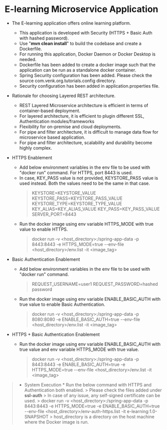 # E-learning Microservice Application

* The E-learning application offers online learning platform.

  * This application is developed with Security (HTTPS + Basic Auth with hashed password).
  * Use "**mvn clean install**" to build the codebase and create a Dockerfile.
  * For running this application, Docker Daemon or Docker Desktop is needed.
  * Dockerfile has been added to create a docker image such that the application can be run as a standalone docker container.
  * Spring Security configuration has been added. Please check the source com.venk.org.tutorials.config directory.
  * Security configuration has been added in application.properties file.

* Rationale for choosing Layered REST architecture.
  * REST Layered Microservice architecture is efficient in terms of container-based deployment.
  * For layered architecture, it is efficient to plugin different SSL, Authentication modules/frameworks
  * Flexibility for on-premise and cloud deployments.
  * For pipe and filter architecture, it is difficult to manage data flow for microservice based application.
  * For pipe and filter architecture, scalability and durability become highly complex.

* HTTPS Enablement
    * Add below environment variables in the env file to be used with "docker run" command. For HTTPS, port 8443 is used.
    * In case, KEY_PASS value is not provided, KEYSTORE_PASS value is used instead. Both the values need to be the same in that case.
      > KEYSTORE=KEYSTORE_VALUE
      KEYSTORE_PASS=KEYSTORE_PASS_VALUE
      KEYSTORE_TYPE=KEYSTORE_TYPE_VALUE
      KEY_ALIAS=KEY_ALIAS_VALUE
      KEY_PASS=KEY_PASS_VALUE
      SERVER_PORT=8443
    * Run the docker image using env variable HTTPS_MODE with true value to enable HTTPS.
      > docker run -v <host_directory>:/spring-app-data -p 8443:8443 -e HTTPS_MODE=true --env-file <host_directory>/env.list -it <image_tag>

* Basic Authentication Enablement
    * Add below environment variables in the env file to be used with "docker run" command.
      > REQUEST_USERNAME=user1
      REQUEST_PASSWORD=hashed password
    * Run the docker image using env variable ENABLE_BASIC_AUTH with true value to enable Basic Authentication.
      > docker run -v <host_directory>:/spring-app-data -p 8080:8080 -e ENABLE_BASIC_AUTH=true --env-file <host_directory>/env.list -it <image_tag> 


* HTTPS + Basic Authentication Enablement
    * Run the docker image using env variable ENABLE_BASIC_AUTH with true value and env variable HTTPS_MODE with true value.
      > docker run -v <host_directory>:/spring-app-data -p 8443:8443 -e ENABLE_BASIC_AUTH=true -e HTTPS_MODE=true --env-file <host_directory>/env.list -it <image_tag>
 
> * System Execution
     * Run the below command with HTTPS and Authentication both enabled.
       > Please check the files added under **ssl-auth**
       > In case of any issue, any self-signed certificate can be used. 
       > docker run -v <host_directory>:/spring-app-data -p 8443:8443 -e HTTPS_MODE=true  -e ENABLE_BASIC_AUTH=true --env-file <host_directory>/env-auth-https.list -it e-learning:1.0-SNAPSHOT
       > host_directory is a directory on the host machine where the Docker image is run.